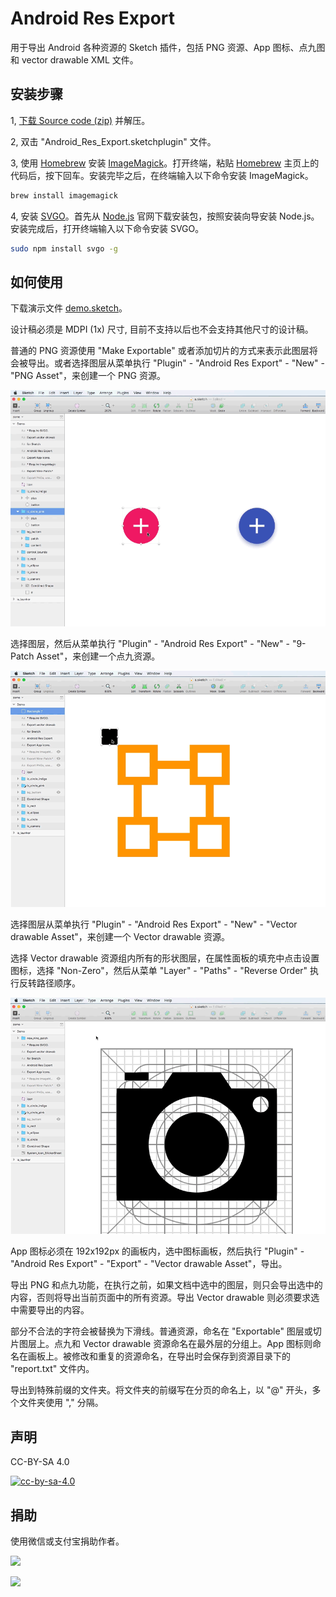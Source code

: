 # Android Res Export

用于导出 Android 各种资源的 Sketch 插件，包括 PNG 资源、App 图标、点九图和 vector drawable XML 文件。

## 安装步骤

1,  [下载 Source code (zip)](https://github.com/Ashung/Android_Res_Export/releases) 并解压。

2, 双击 "Android_Res_Export.sketchplugin" 文件。

3, 使用 [Homebrew](http://brew.sh/index_zh-cn.html) 安装 [ImageMagick](http://www.imagemagick.org/script/index.php)。打开终端，粘贴 [Homebrew](http://brew.sh/index_zh-cn.html) 主页上的代码后，按下回车。安装完毕之后，在终端输入以下命令安装 ImageMagick。

```bash
brew install imagemagick
```

4, 安装 [SVGO](https://github.com/svg/svgo)。首先从 [Node.js](https://nodejs.org/en/) 官网下载安装包，按照安装向导安装 Node.js。安装完成后，打开终端输入以下命令安装 SVGO。

```bash
sudo npm install svgo -g
```

## 如何使用

下载演示文件 [demo.sketch](https://raw.githubusercontent.com/Ashung/Android_Res_Export/master/demo.sketch)。

设计稿必须是 MDPI (1x) 尺寸, 目前不支持以后也不会支持其他尺寸的设计稿。

普通的 PNG 资源使用 "Make Exportable" 或者添加切片的方式来表示此图层将会被导出。或者选择图层从菜单执行 "Plugin" - "Android Res Export" - "New" - "PNG Asset"，来创建一个 PNG 资源。

![](img/android_res_export_for_sketch_1.gif)

选择图层，然后从菜单执行 "Plugin" - "Android Res Export" - "New" - "9-Patch Asset"，来创建一个点九资源。

![](img/android_res_export_for_sketch_2.gif)

选择图层从菜单执行 "Plugin" - "Android Res Export" - "New" - "Vector drawable Asset"，来创建一个 Vector drawable 资源。

选择 Vector drawable 资源组内所有的形状图层，在属性面板的填充中点击设置图标，选择 "Non-Zero"，然后从菜单 "Layer" - "Paths" - "Reverse Order" 执行反转路径顺序。

![](img/android_res_export_for_sketch_3.gif)

App 图标必须在 192x192px 的画板内，选中图标画板，然后执行 "Plugin" - "Android Res Export" - "Export" - "Vector drawable Asset"，导出。

导出 PNG 和点九功能，在执行之前，如果文档中选中的图层，则只会导出选中的内容，否则将导出当前页面中的所有资源。导出 Vector drawable 则必须要求选中需要导出的内容。

部分不合法的字符会被替换为下滑线。普通资源，命名在 "Exportable" 图层或切片图层上。点九和 Vector drawable 资源命名在最外层的分组上。App 图标则命名在画板上。被修改和重复的资源命名，在导出时会保存到资源目录下的 "report.txt" 文件内。

导出到特殊前缀的文件夹。将文件夹的前缀写在分页的命名上，以 "@" 开头，多个文件夹使用 "," 分隔。


## 声明

CC-BY-SA 4.0

[![cc-by-sa-4.0](https://i.creativecommons.org/l/by-sa/4.0/80x15.png)](http://creativecommons.org/licenses/by-sa/4.0/)

## 捐助

使用微信或支付宝捐助作者。

![](http://ashung.github.io/assets/img/wechat_rmb_2.png)

![](http://ashung.github.io/assets/img/alipay_rmb_2.png)